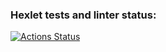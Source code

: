 ### Hexlet tests and linter status:
[![Actions Status](https://github.com/DiMM2021/rails-project-63/actions/workflows/hexlet-check.yml/badge.svg)](https://github.com/DiMM2021/rails-project-63/actions)